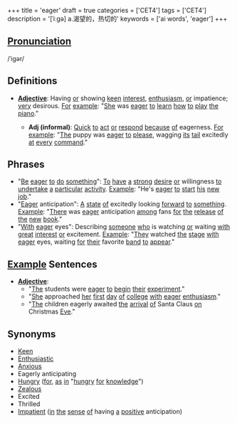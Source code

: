 +++
title = 'eager'
draft = true
categories = ['CET4']
tags = ['CET4']
description = '[ˈiːgə] a.渴望的，热切的'
keywords = ['ai words', 'eager']
+++

## [Pronunciation](/post/pronunciation/)
/ˈiɡər/

## Definitions
- **[Adjective](/post/adjective/)**: Having [or](/post/or/) showing [keen](/post/keen/) [interest](/post/interest/), [enthusiasm](/post/enthusiasm/), [or](/post/or/) impatience; [very](/post/very/) desirous. [For](/post/for/) [example](/post/example/): "[She](/post/she/) was [eager](/post/eager/) [to](/post/to/) [learn](/post/learn/) [how](/post/how/) [to](/post/to/) [play](/post/play/) [the](/post/the/) [piano](/post/piano/)."
  
  - **Adj (informal)**: [Quick](/post/quick/) [to](/post/to/) [act](/post/act/) [or](/post/or/) [respond](/post/respond/) [because](/post/because/) [of](/post/of/) eagerness. [For](/post/for/) [example](/post/example/): "[The](/post/the/) puppy was [eager](/post/eager/) [to](/post/to/) [please](/post/please/), wagging [its](/post/its/) [tail](/post/tail/) excitedly [at](/post/at/) [every](/post/every/) [command](/post/command/)."

## Phrases
- "[Be](/post/be/) [eager](/post/eager/) [to](/post/to/) [do](/post/do/) [something](/post/something/)": [To](/post/to/) [have](/post/have/) [a](/post/a/) [strong](/post/strong/) [desire](/post/desire/) [or](/post/or/) willingness [to](/post/to/) [undertake](/post/undertake/) [a](/post/a/) [particular](/post/particular/) [activity](/post/activity/). [Example](/post/example/): "He's [eager](/post/eager/) [to](/post/to/) [start](/post/start/) [his](/post/his/) [new](/post/new/) [job](/post/job/)."
- "[Eager](/post/eager/) anticipation": [A](/post/a/) [state](/post/state/) [of](/post/of/) excitedly looking [forward](/post/forward/) [to](/post/to/) [something](/post/something/). [Example](/post/example/): "[There](/post/there/) was [eager](/post/eager/) anticipation [among](/post/among/) fans [for](/post/for/) [the](/post/the/) [release](/post/release/) [of](/post/of/) [the](/post/the/) [new](/post/new/) [book](/post/book/)."
- "[With](/post/with/) [eager](/post/eager/) eyes": Describing [someone](/post/someone/) [who](/post/who/) is watching [or](/post/or/) waiting [with](/post/with/) [great](/post/great/) [interest](/post/interest/) [or](/post/or/) excitement. [Example](/post/example/): "[They](/post/they/) watched [the](/post/the/) [stage](/post/stage/) [with](/post/with/) [eager](/post/eager/) eyes, waiting [for](/post/for/) [their](/post/their/) favorite [band](/post/band/) [to](/post/to/) [appear](/post/appear/)."

## [Example](/post/example/) Sentences
- **[Adjective](/post/adjective/)**: 
  - "[The](/post/the/) students were [eager](/post/eager/) [to](/post/to/) [begin](/post/begin/) [their](/post/their/) [experiment](/post/experiment/)."
  - "[She](/post/she/) approached [her](/post/her/) [first](/post/first/) [day](/post/day/) [of](/post/of/) [college](/post/college/) [with](/post/with/) [eager](/post/eager/) [enthusiasm](/post/enthusiasm/)."
  - "[The](/post/the/) children eagerly awaited [the](/post/the/) [arrival](/post/arrival/) [of](/post/of/) Santa Claus [on](/post/on/) Christmas [Eve](/post/eve/)."

## Synonyms
- [Keen](/post/keen/)
- [Enthusiastic](/post/enthusiastic/)
- [Anxious](/post/anxious/)
- Eagerly anticipating
- [Hungry](/post/hungry/) ([for](/post/for/), [as](/post/as/) [in](/post/in/) "[hungry](/post/hungry/) [for](/post/for/) [knowledge](/post/knowledge/)")
- [Zealous](/post/zealous/)
- Excited
- Thrilled
- [Impatient](/post/impatient/) ([in](/post/in/) [the](/post/the/) [sense](/post/sense/) [of](/post/of/) having [a](/post/a/) [positive](/post/positive/) anticipation)
